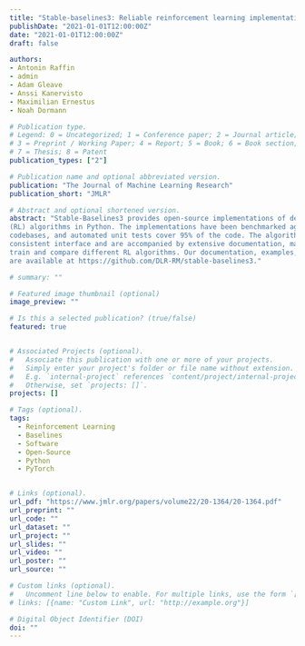 ```yaml
---
title: "Stable-baselines3: Reliable reinforcement learning implementations"
publishDate: "2021-01-01T12:00:00Z"
date: "2021-01-01T12:00:00Z"
draft: false

authors:
- Antonin Raffin
- admin
- Adam Gleave
- Anssi Kanervisto
- Maximilian Ernestus
- Noah Dormann

# Publication type.
# Legend: 0 = Uncategorized; 1 = Conference paper; 2 = Journal article;
# 3 = Preprint / Working Paper; 4 = Report; 5 = Book; 6 = Book section;
# 7 = Thesis; 8 = Patent
publication_types: ["2"]

# Publication name and optional abbreviated version.
publication: "The Journal of Machine Learning Research"
publication_short: "JMLR"

# Abstract and optional shortened version.
abstract: "Stable-Baselines3 provides open-source implementations of deep reinforcement learning
(RL) algorithms in Python. The implementations have been benchmarked against reference
codebases, and automated unit tests cover 95% of the code. The algorithms follow a
consistent interface and are accompanied by extensive documentation, making it simple to
train and compare different RL algorithms. Our documentation, examples, and source-code
are available at https://github.com/DLR-RM/stable-baselines3."

# summary: ""

# Featured image thumbnail (optional)
image_preview: ""

# Is this a selected publication? (true/false)
featured: true


# Associated Projects (optional).
#   Associate this publication with one or more of your projects.
#   Simply enter your project's folder or file name without extension.
#   E.g. `internal-project` references `content/project/internal-project/index.md`.
#   Otherwise, set `projects: []`.
projects: []

# Tags (optional).
tags:
  - Reinforcement Learning
  - Baselines
  - Software
  - Open-Source
  - Python
  - PyTorch


# Links (optional).
url_pdf: "https://www.jmlr.org/papers/volume22/20-1364/20-1364.pdf"
url_preprint: ""
url_code: ""
url_dataset: ""
url_project: ""
url_slides: ""
url_video: ""
url_poster: ""
url_source: ""

# Custom links (optional).
#   Uncomment line below to enable. For multiple links, use the form `[{...}, {...}, {...}]`.
# links: [{name: "Custom Link", url: "http://example.org"}]

# Digital Object Identifier (DOI)
doi: ""
---
```

